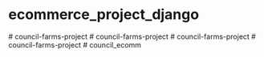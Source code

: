 # ecommerce_project_django
#   c o u n c i l - f a r m s - p r o j e c t  
 #   c o u n c i l - f a r m s - p r o j e c t  
 #   c o u n c i l - f a r m s - p r o j e c t  
 #   c o u n c i l - f a r m s - p r o j e c t  
 #   c o u n c i l _ e c o m m  
 